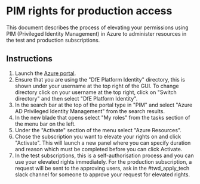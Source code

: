 # PIM rights for production access

This document describes the process of elevating your permissions using PIM (Privileged Identity Management) in Azure to administer resources in the test and production subscriptions.

## Instructions

1. Launch the [Azure portal](https://portal.azure.com).
1. Ensure that you are using the "DfE Platform Identity" directory, this is shown under your username at the top right of the GUI. To change directory click on your username at the top right, click on "Switch directory" and then select "DfE Platform Identity".
1. In the search bar at the top of the portal type in "PIM" and select "Azure AD Privileged Identity Management" from the search results.
1. In the new blade that opens select "My roles" from the tasks section of the menu bar on the left.
1. Under the "Activate" section of the menu select "Azure Resources".
1. Chose the subscription you want to elevate your rights on and click "Activate". This will launch a new panel where you can specify duration and reason which must be completed before you can click Activate.
1. In the test subscriptions, this is a self-authorisation process and you can use your elevated rights immediately. For the production subscription, a request will be sent to the approving users, ask in the #twd_apply_tech slack channel for someone to approve your request for elevated rights.
